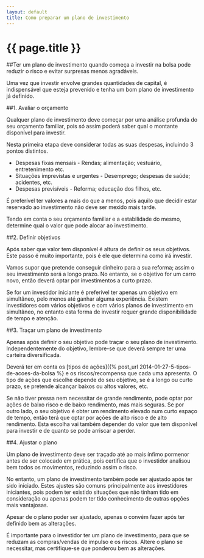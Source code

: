 ```yaml
---
layout: default
title: Como preparar um plano de investimento
---
```


# {{ page.title }}

##Ter um plano de investimento quando começa a investir na bolsa pode reduzir o risco e evitar surpresas menos agradáveis.

Uma vez que investir envolve grandes quantidades de capital, é indispensável que esteja prevenido e tenha um bom plano de investimento já definido.

##1. Avaliar o orçamento

Qualquer plano de investimento deve começar por uma análise profunda do seu orçamento familiar, pois só assim poderá saber qual o montante disponível para investir.

Nesta primeira etapa deve considerar todas as suas despesas, incluindo 3 pontos distintos.

* Despesas fixas mensais - Rendas; alimentação; vestuário, entretenimento etc.
* Situações imprevistas e urgentes - Desemprego; despesas de saúde; acidentes, etc.
* Despesas previsíveis - Reforma; educação dos filhos, etc.

É preferível ter valores a mais do que a menos, pois aquilo que decidir estar reservado ao investimento não deve ser mexido mais tarde.

Tendo em conta o seu orçamento familiar e a estabilidade do mesmo, determine qual o valor que pode alocar ao investimento.

##2. Definir objetivos

Após saber que valor tem disponível é altura de definir os seus objetivos. Este passo é muito importante, pois é ele que determina como irá investir.

Vamos supor que pretende conseguir dinheiro para a sua reforma; assim o seu investimento será a longo prazo. No entanto, se o objetivo for um carro novo, então deverá optar por investimentos a curto prazo.

Se for um investidor iniciante é preferível ter apenas um objetivo em simultâneo, pelo menos até ganhar alguma experiência. Existem investidores com vários objetivos e com vários planos de investimento em simultâneo, no entanto esta forma de investir requer grande disponibilidade de tempo e atenção.

##3. Traçar um plano de investimento

Apenas após definir o seu objetivo pode traçar o seu plano de investimento. Independentemente do objetivo, lembre-se que deverá sempre ter uma carteira diversificada.

Deverá ter em conta os [tipos de ações]({% post_url 2014-01-27-5-tipos-de-acoes-da-bolsa %} e os riscos/recompensa que cada uma apresenta. O tipo de ações que escolhe depende do seu objetivo, se é a longo ou curto prazo, se pretende alcançar baixos ou altos valores, etc.

Se não tiver pressa nem necessitar de grande rendimento, pode optar por ações de baixo risco e de baixo rendimento, mas mais seguras. Se por outro lado, o seu objetivo é obter um rendimento elevado num curto espaço de tempo, então terá que optar por ações de alto risco e de alto rendimento. Esta escolha vai também depender do valor que tem disponível para investir e de quanto se pode arriscar a perder.

##4. Ajustar o plano

Um plano de investimento deve ser traçado até ao mais ínfimo pormenor antes de ser colocado em prática, pois certifica que o investidor analisou bem todos os movimentos, reduzindo assim o risco.

No entanto, um plano de investimento também pode ser ajustado após ter sido iniciado. Estes ajustes são comuns principalmente aos investidores iniciantes, pois podem ter existido situações que não tinham tido em consideração ou apenas podem ter tido conhecimento de outras opções mais vantajosas.

Apesar de o plano poder ser ajustado, apenas o convém fazer após ter definido bem as alterações.

É importante para o investidor ter um plano de investimento, para que se reduzam as compras/vendas de impulso e os riscos. Altere o plano se necessitar, mas certifique-se que ponderou bem as alterações.
